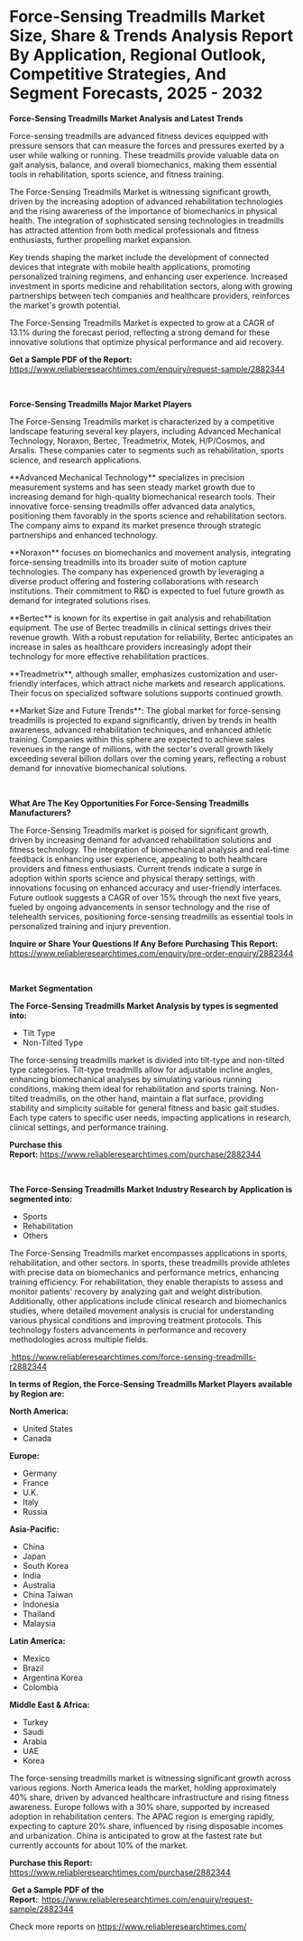 <p><h1>Force-Sensing Treadmills Market Size, Share & Trends Analysis Report By Application, Regional Outlook, Competitive Strategies, And Segment Forecasts, 2025 - 2032</h1></p><p><strong>Force-Sensing Treadmills Market Analysis and Latest Trends</strong></p>
<p><p>Force-sensing treadmills are advanced fitness devices equipped with pressure sensors that can measure the forces and pressures exerted by a user while walking or running. These treadmills provide valuable data on gait analysis, balance, and overall biomechanics, making them essential tools in rehabilitation, sports science, and fitness training.</p><p>The Force-Sensing Treadmills Market is witnessing significant growth, driven by the increasing adoption of advanced rehabilitation technologies and the rising awareness of the importance of biomechanics in physical health. The integration of sophisticated sensing technologies in treadmills has attracted attention from both medical professionals and fitness enthusiasts, further propelling market expansion. </p><p>Key trends shaping the market include the development of connected devices that integrate with mobile health applications, promoting personalized training regimens, and enhancing user experience. Increased investment in sports medicine and rehabilitation sectors, along with growing partnerships between tech companies and healthcare providers, reinforces the market's growth potential. </p><p>The Force-Sensing Treadmills Market is expected to grow at a CAGR of 13.1% during the forecast period, reflecting a strong demand for these innovative solutions that optimize physical performance and aid recovery.</p></p>
<p><strong>Get a Sample PDF of the Report:&nbsp;</strong> <a href="https://www.reliableresearchtimes.com/enquiry/request-sample/2882344?utm_campaign=3037&utm_medium=2&utm_source=Github&utm_content=ia&utm_term=13032025&utm_id=force-sensing-treadmills">https://www.reliableresearchtimes.com/enquiry/request-sample/2882344</a></p>
<p>&nbsp;</p>
<p><strong>Force-Sensing Treadmills Major Market Players</strong></p>
<p><p>The Force-Sensing Treadmills market is characterized by a competitive landscape featuring several key players, including Advanced Mechanical Technology, Noraxon, Bertec, Treadmetrix, Motek, H/P/Cosmos, and Arsalis. These companies cater to segments such as rehabilitation, sports science, and research applications.</p><p>**Advanced Mechanical Technology** specializes in precision measurement systems and has seen steady market growth due to increasing demand for high-quality biomechanical research tools. Their innovative force-sensing treadmills offer advanced data analytics, positioning them favorably in the sports science and rehabilitation sectors. The company aims to expand its market presence through strategic partnerships and enhanced technology.</p><p>**Noraxon** focuses on biomechanics and movement analysis, integrating force-sensing treadmills into its broader suite of motion capture technologies. The company has experienced growth by leveraging a diverse product offering and fostering collaborations with research institutions. Their commitment to R&D is expected to fuel future growth as demand for integrated solutions rises.</p><p>**Bertec** is known for its expertise in gait analysis and rehabilitation equipment. The use of Bertec treadmills in clinical settings drives their revenue growth. With a robust reputation for reliability, Bertec anticipates an increase in sales as healthcare providers increasingly adopt their technology for more effective rehabilitation practices.</p><p>**Treadmetrix**, although smaller, emphasizes customization and user-friendly interfaces, which attract niche markets and research applications. Their focus on specialized software solutions supports continued growth.</p><p>**Market Size and Future Trends**: The global market for force-sensing treadmills is projected to expand significantly, driven by trends in health awareness, advanced rehabilitation techniques, and enhanced athletic training. Companies within this sphere are expected to achieve sales revenues in the range of millions, with the sector's overall growth likely exceeding several billion dollars over the coming years, reflecting a robust demand for innovative biomechanical solutions.</p></p>
<p>&nbsp;</p>
<p><strong>What Are The Key Opportunities For Force-Sensing Treadmills Manufacturers?</strong></p>
<p><p>The Force-Sensing Treadmills market is poised for significant growth, driven by increasing demand for advanced rehabilitation solutions and fitness technology. The integration of biomechanical analysis and real-time feedback is enhancing user experience, appealing to both healthcare providers and fitness enthusiasts. Current trends indicate a surge in adoption within sports science and physical therapy settings, with innovations focusing on enhanced accuracy and user-friendly interfaces. Future outlook suggests a CAGR of over 15% through the next five years, fueled by ongoing advancements in sensor technology and the rise of telehealth services, positioning force-sensing treadmills as essential tools in personalized training and injury prevention.</p></p>
<p><strong>Inquire or Share Your Questions If Any Before Purchasing This Report:</strong> <a href="https://www.reliableresearchtimes.com/enquiry/pre-order-enquiry/2882344?utm_campaign=3037&utm_medium=2&utm_source=Github&utm_content=ia&utm_term=13032025&utm_id=force-sensing-treadmills">https://www.reliableresearchtimes.com/enquiry/pre-order-enquiry/2882344</a></p>
<p>&nbsp;</p>
<p><strong>Market Segmentation</strong></p>
<p><strong>The Force-Sensing Treadmills Market Analysis by types is segmented into:</strong></p>
<p><ul><li>Tilt Type</li><li>Non-Tilted Type</li></ul></p>
<p><p>The force-sensing treadmills market is divided into tilt-type and non-tilted type categories. Tilt-type treadmills allow for adjustable incline angles, enhancing biomechanical analyses by simulating various running conditions, making them ideal for rehabilitation and sports training. Non-tilted treadmills, on the other hand, maintain a flat surface, providing stability and simplicity suitable for general fitness and basic gait studies. Each type caters to specific user needs, impacting applications in research, clinical settings, and performance training.</p></p>
<p><strong>Purchase this Report:&nbsp;</strong><a href="https://www.reliableresearchtimes.com/purchase/2882344?utm_campaign=3037&utm_medium=2&utm_source=Github&utm_content=ia&utm_term=13032025&utm_id=force-sensing-treadmills">https://www.reliableresearchtimes.com/purchase/2882344</a></p>
<p>&nbsp;</p>
<p><strong>The Force-Sensing Treadmills Market Industry Research by Application is segmented into:</strong></p>
<p><ul><li>Sports</li><li>Rehabilitation</li><li>Others</li></ul></p>
<p><p>The Force-Sensing Treadmills market encompasses applications in sports, rehabilitation, and other sectors. In sports, these treadmills provide athletes with precise data on biomechanics and performance metrics, enhancing training efficiency. For rehabilitation, they enable therapists to assess and monitor patients' recovery by analyzing gait and weight distribution. Additionally, other applications include clinical research and biomechanics studies, where detailed movement analysis is crucial for understanding various physical conditions and improving treatment protocols. This technology fosters advancements in performance and recovery methodologies across multiple fields.</p></p>
<p><a href="https://www.reliableresearchtimes.com/force-sensing-treadmills-r2882344?utm_campaign=3037&utm_medium=2&utm_source=Github&utm_content=ia&utm_term=13032025&utm_id=force-sensing-treadmills">&nbsp;https://www.reliableresearchtimes.com/force-sensing-treadmills-r2882344</a></p>
<p><strong>In terms of Region, the Force-Sensing Treadmills Market Players available by Region are:</strong></p>
<p>
    <p> <strong> North America: </strong>
        <ul>
            <li>United States</li>
            <li>Canada</li>
        </ul>
        </p> 
    <p> <strong> Europe: </strong>
        <ul>
            <li>Germany</li>
            <li>France</li>
            <li>U.K.</li>
            <li>Italy</li>
            <li>Russia</li>
        </ul>
        </p> 
    <p> <strong> Asia-Pacific: </strong>
        <ul>
            <li>China</li>
            <li>Japan</li>
            <li>South Korea</li>
            <li>India</li>
            <li>Australia</li>
            <li>China Taiwan</li>
            <li>Indonesia</li>
            <li>Thailand</li>
            <li>Malaysia</li>
        </ul>
        </p> 
    <p> <strong> Latin America: </strong>
        <ul>
            <li>Mexico</li>
            <li>Brazil</li>
            <li>Argentina Korea</li>
            <li>Colombia</li>
        </ul>
        </p> 
    <p> <strong> Middle East & Africa: </strong>
        <ul>
            <li>Turkey</li>
            <li>Saudi</li>
            <li>Arabia</li>
            <li>UAE</li>
            <li>Korea</li>
        </ul>
    </p>
    </p>
<p><p>The force-sensing treadmills market is witnessing significant growth across various regions. North America leads the market, holding approximately 40% share, driven by advanced healthcare infrastructure and rising fitness awareness. Europe follows with a 30% share, supported by increased adoption in rehabilitation centers. The APAC region is emerging rapidly, expecting to capture 20% share, influenced by rising disposable incomes and urbanization. China is anticipated to grow at the fastest rate but currently accounts for about 10% of the market.</p></p>
<p><strong>Purchase this Report: </strong><a href="https://www.reliableresearchtimes.com/purchase/2882344?utm_campaign=3037&utm_medium=2&utm_source=Github&utm_content=ia&utm_term=13032025&utm_id=force-sensing-treadmills">https://www.reliableresearchtimes.com/purchase/2882344</a></p>
<p>&nbsp;<strong>Get a Sample PDF of the Report:&nbsp;&nbsp;</strong><a href="https://www.reliableresearchtimes.com/enquiry/request-sample/2882344?utm_campaign=3037&utm_medium=2&utm_source=Github&utm_content=ia&utm_term=13032025&utm_id=force-sensing-treadmills">https://www.reliableresearchtimes.com/enquiry/request-sample/2882344</a></p>
<p><strong></strong></p>
<p>Check more reports on <a href="https://www.reliableresearchtimes.com/?utm_campaign=3037&utm_medium=2&utm_source=Github&utm_content=ia&utm_term=13032025&utm_id=force-sensing-treadmills">https://www.reliableresearchtimes.com/</a></p>